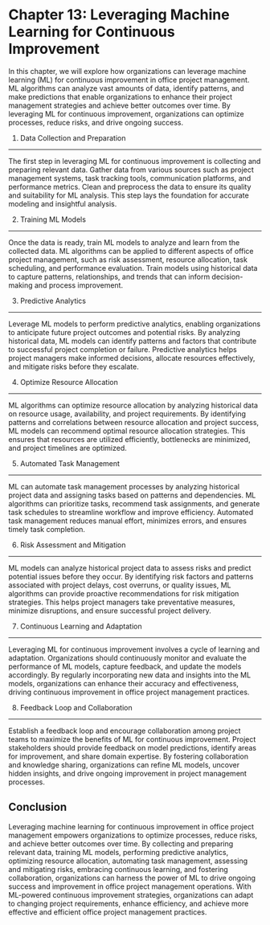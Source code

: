 Chapter 13: Leveraging Machine Learning for Continuous Improvement
==================================================================

In this chapter, we will explore how organizations can leverage machine learning (ML) for continuous improvement in office project management. ML algorithms can analyze vast amounts of data, identify patterns, and make predictions that enable organizations to enhance their project management strategies and achieve better outcomes over time. By leveraging ML for continuous improvement, organizations can optimize processes, reduce risks, and drive ongoing success.

1. Data Collection and Preparation
----------------------------------

The first step in leveraging ML for continuous improvement is collecting and preparing relevant data. Gather data from various sources such as project management systems, task tracking tools, communication platforms, and performance metrics. Clean and preprocess the data to ensure its quality and suitability for ML analysis. This step lays the foundation for accurate modeling and insightful analysis.

2. Training ML Models
---------------------

Once the data is ready, train ML models to analyze and learn from the collected data. ML algorithms can be applied to different aspects of office project management, such as risk assessment, resource allocation, task scheduling, and performance evaluation. Train models using historical data to capture patterns, relationships, and trends that can inform decision-making and process improvement.

3. Predictive Analytics
-----------------------

Leverage ML models to perform predictive analytics, enabling organizations to anticipate future project outcomes and potential risks. By analyzing historical data, ML models can identify patterns and factors that contribute to successful project completion or failure. Predictive analytics helps project managers make informed decisions, allocate resources effectively, and mitigate risks before they escalate.

4. Optimize Resource Allocation
-------------------------------

ML algorithms can optimize resource allocation by analyzing historical data on resource usage, availability, and project requirements. By identifying patterns and correlations between resource allocation and project success, ML models can recommend optimal resource allocation strategies. This ensures that resources are utilized efficiently, bottlenecks are minimized, and project timelines are optimized.

5. Automated Task Management
----------------------------

ML can automate task management processes by analyzing historical project data and assigning tasks based on patterns and dependencies. ML algorithms can prioritize tasks, recommend task assignments, and generate task schedules to streamline workflow and improve efficiency. Automated task management reduces manual effort, minimizes errors, and ensures timely task completion.

6. Risk Assessment and Mitigation
---------------------------------

ML models can analyze historical project data to assess risks and predict potential issues before they occur. By identifying risk factors and patterns associated with project delays, cost overruns, or quality issues, ML algorithms can provide proactive recommendations for risk mitigation strategies. This helps project managers take preventative measures, minimize disruptions, and ensure successful project delivery.

7. Continuous Learning and Adaptation
-------------------------------------

Leveraging ML for continuous improvement involves a cycle of learning and adaptation. Organizations should continuously monitor and evaluate the performance of ML models, capture feedback, and update the models accordingly. By regularly incorporating new data and insights into the ML models, organizations can enhance their accuracy and effectiveness, driving continuous improvement in office project management practices.

8. Feedback Loop and Collaboration
----------------------------------

Establish a feedback loop and encourage collaboration among project teams to maximize the benefits of ML for continuous improvement. Project stakeholders should provide feedback on model predictions, identify areas for improvement, and share domain expertise. By fostering collaboration and knowledge sharing, organizations can refine ML models, uncover hidden insights, and drive ongoing improvement in project management processes.

Conclusion
----------

Leveraging machine learning for continuous improvement in office project management empowers organizations to optimize processes, reduce risks, and achieve better outcomes over time. By collecting and preparing relevant data, training ML models, performing predictive analytics, optimizing resource allocation, automating task management, assessing and mitigating risks, embracing continuous learning, and fostering collaboration, organizations can harness the power of ML to drive ongoing success and improvement in office project management operations. With ML-powered continuous improvement strategies, organizations can adapt to changing project requirements, enhance efficiency, and achieve more effective and efficient office project management practices.
